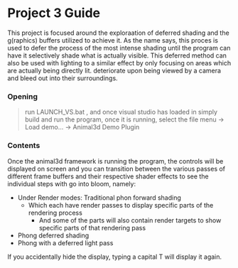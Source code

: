# Project 3 Guide
This project is focused around the exploraation of deferred shading and the g(raphics) buffers utilized to achieve it. As the name says, this proces is used to defer the process of the most intense shading until the program can have it selectively shade what is actually visible. This deferred method can also be used with lighting to a similar effect by only focusing on areas which are actually being directly lit. deteriorate upon being viewed by a camera and bleed out into their surroundings. 

### Opening
 > run LAUNCH_VS.bat , and once visual studio has loaded in simply build and run the program, once it is running, select the file menu -> Load demo... -> Animal3d Demo Plugin

### Contents
Once the animal3d framework is running the program, the controls will be displayed on screen and you can transition between the various passes of different frame buffers and their respective shader effects to see the individual steps with go into bloom, namely:

* Under Render modes: Traditional phon forward shading
  * Which each have render passes to display specific parts of the rendering process
    * And some of the parts will also contain render targets to show specific parts of that rendering pass
* Phong deferred shading
* Phong with a deferred light pass
 
If you accidentally hide the display, typing a capital T will display it again.
